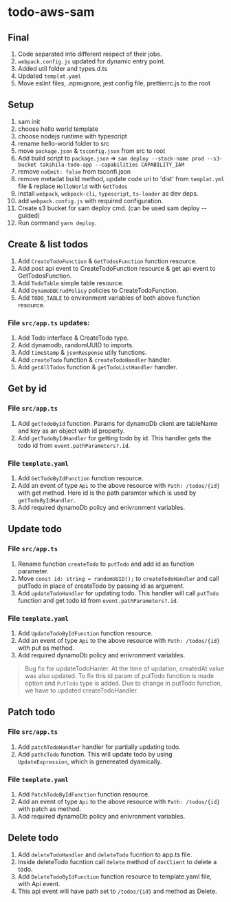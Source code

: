 # todo-aws-sam

## Final

1. Code separated into different respect of their jobs.
2. `webpack.config.js` updated for dynamic entry point.
3. Added util folder and types.d.ts
4. Updated `templat.yaml`
5. Move eslint files, .npmignore, jest config file, prettierrc.js to the root

## Setup

1. sam init
2. choose hello world template
3. choose nodejs runtime with typescript
4. rename hello-world folder to src
5. move `package.json` & `tsconfig.json` from src to root
6. Add build script to `package.json` => `sam deploy --stack-name prod --s3-bucket takshila-todo-app --capabilities CAPABILITY_IAM`
7. remove  `noEmit: false` from tsconfi.json 
8. remove metadat build method, update code uri to 'dist' from `templat.yml` file & replace `HelloWorld` with `GetTodos`
9. install `webpack`, `webpack-cli`, `typescript`, `ts-loader` as dev deps.
10. add `webpack.config.js` with required configuration.
11. Create s3 bucket for sam deploy cmd. (can be used sam deploy --guided)
12. Run command `yarn deploy`. 

## Create & list todos

1. Add `CreateTodoFunction` & `GetTodosFunction` function resource.
2. Add post api event to CreateTodoFunction resource & get api event to GetTodosFunction.
3. Add `TodoTable` simple table resource.
4. Add `DynamoDBCrudPolicy` policies to CreateTodoFunction.
5. Add `TODO_TABLE` to environment variables of both above function resource.

### File `src/app.ts` updates:

1. Add Todo interface & CreateTodo type.
2. Add dynamodb, randomUUID to imports.
3. Add `timeStamp` & `jsonResponse` utily functions.
4. Add `createTodo` function & `createTodoHandler` handler.
5. Add `getAllTodos` function & `getTodoListHandler` handler.

## Get by id

### File `src/app.ts`

1. Add `getTodoById` function. Params for dynamoDb client are tableName and key as an object with id property.
2. Add `getTodoByIdHandler` for getting todo by id. This handler gets the todo id from `event.pathParameters?.id`.

### File `template.yaml`

1. Add `GetTodoByIdFunction` function resource.
2. Add an event of type `Api` to the above resource with `Path: /todos/{id}` with get method. Here id is the path paramter which is used by `getTodoByIdHandler`.
3. Add required dynamoDb policy and enivronment variables.

## Update todo

### File `src/app.ts`

1. Rename function `createTodo` to `putTodo` and add id as function parameter.
2. Move `const id: string = randomUUID();` to `createTodoHandler` and call putTodo in place of createTodo by passing id as argument.
3. Add `updateTodoHandler` for updating todo. This handler will call `putTodo` function and get todo id from `event.pathParameters?.id`.

### File `template.yaml`

1. Add `UpdateTodoByIdFunction` function resource.
2. Add an event of type `Api` to the above resource with `Path: /todos/{id}` with put as method.
3. Add required dynamoDb policy and enivronment variables.

> Bug fix for updateTodoHanler. At the time of updation, createdAt value was also updated.
> To fix this id param of putTodo function is made option and `PutTodo` type is added.
> Due to change in putTodo function, we have to updated createTodoHandler.

## Patch todo

### File `src/app.ts`

1. Add `patchTodoHandler` handler for partially updating todo.
2. Add `pathcTodo` function. This will update todo by using `UpdateExpression`, which is genereated dyamically.

### File `template.yaml`

1. Add `PatchTodoByIdFunction` function resource.
2. Add an event of type `Api` to the above resource with `Path: /todos/{id}` with patch as method.
3. Add required dynamoDb policy and enivronment variables.

## Delete todo

1. Add `deleteTodoHandler` and `deleteTodo` fucntion to app.ts file.
2. Inside deleteTodo fucntion call `delete` method of `docClient` to delete a todo.
3. Add `DeleteTodoByIdFunction` function resource to template.yaml file, with Api event.
4. This api event will have path set to `/todos/{id}` and method as Delete.